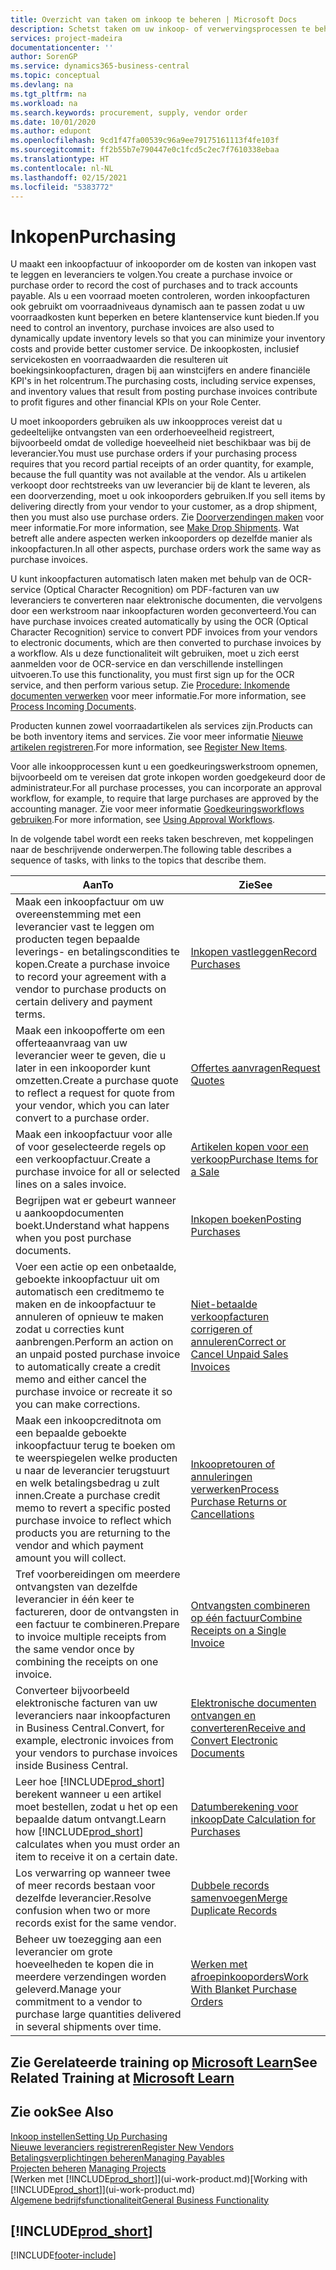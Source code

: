 ```yaml
---
title: Overzicht van taken om inkoop te beheren | Microsoft Docs
description: Schetst taken om uw inkoop- of verwervingsprocessen te beheren, onder andere hoe inkoopfacturen en inkooporders werken.
services: project-madeira
documentationcenter: ''
author: SorenGP
ms.service: dynamics365-business-central
ms.topic: conceptual
ms.devlang: na
ms.tgt_pltfrm: na
ms.workload: na
ms.search.keywords: procurement, supply, vendor order
ms.date: 10/01/2020
ms.author: edupont
ms.openlocfilehash: 9cd1f47fa00539c96a9ee79175161113f4fe103f
ms.sourcegitcommit: ff2b55b7e790447e0c1fcd5c2ec7f7610338ebaa
ms.translationtype: HT
ms.contentlocale: nl-NL
ms.lasthandoff: 02/15/2021
ms.locfileid: "5383772"
---
```

# <a name="purchasing"></a><span data-ttu-id="ecf6c-103">Inkopen</span><span class="sxs-lookup"><span data-stu-id="ecf6c-103">Purchasing</span></span>
<span data-ttu-id="ecf6c-104">U maakt een inkoopfactuur of inkooporder om de kosten van inkopen vast te leggen en leveranciers te volgen.</span><span class="sxs-lookup"><span data-stu-id="ecf6c-104">You create a purchase invoice or purchase order to record the cost of purchases and to track accounts payable.</span></span> <span data-ttu-id="ecf6c-105">Als u een voorraad moeten controleren, worden inkoopfacturen ook gebruikt om voorraadniveaus dynamisch aan te passen zodat u uw voorraadkosten kunt beperken en betere klantenservice kunt bieden.</span><span class="sxs-lookup"><span data-stu-id="ecf6c-105">If you need to control an inventory, purchase invoices are also used to dynamically update inventory levels so that you can minimize your inventory costs and provide better customer service.</span></span> <span data-ttu-id="ecf6c-106">De inkoopkosten, inclusief servicekosten en voorraadwaarden die resulteren uit boekingsinkoopfacturen, dragen bij aan winstcijfers en andere financiële KPI's in het rolcentrum.</span><span class="sxs-lookup"><span data-stu-id="ecf6c-106">The purchasing costs, including service expenses, and inventory values that result from posting purchase invoices contribute to profit figures and other financial KPIs on your Role Center.</span></span>

<span data-ttu-id="ecf6c-107">U moet inkooporders gebruiken als uw inkoopproces vereist dat u gedeeltelijke ontvangsten van een orderhoeveelheid registreert, bijvoorbeeld omdat de volledige hoeveelheid niet beschikbaar was bij de leverancier.</span><span class="sxs-lookup"><span data-stu-id="ecf6c-107">You must use purchase orders if your purchasing process requires that you record partial receipts of an order quantity, for example, because the full quantity was not available at the vendor.</span></span> <span data-ttu-id="ecf6c-108">Als u artikelen verkoopt door rechtstreeks van uw leverancier bij de klant te leveren, als een doorverzending, moet u ook inkooporders gebruiken.</span><span class="sxs-lookup"><span data-stu-id="ecf6c-108">If you sell items by delivering directly from your vendor to your customer, as a drop shipment, then you must also use purchase orders.</span></span> <span data-ttu-id="ecf6c-109">Zie [Doorverzendingen maken](sales-how-drop-shipment.md) voor meer informatie.</span><span class="sxs-lookup"><span data-stu-id="ecf6c-109">For more information, see [Make Drop Shipments](sales-how-drop-shipment.md).</span></span> <span data-ttu-id="ecf6c-110">Wat betreft alle andere aspecten werken inkooporders op dezelfde manier als inkoopfacturen.</span><span class="sxs-lookup"><span data-stu-id="ecf6c-110">In all other aspects, purchase orders work the same way as purchase invoices.</span></span>

<span data-ttu-id="ecf6c-111">U kunt inkoopfacturen automatisch laten maken met behulp van de OCR-service (Optical Character Recognition) om PDF-facturen van uw leveranciers te converteren naar elektronische documenten, die vervolgens door een werkstroom naar inkoopfacturen worden geconverteerd.</span><span class="sxs-lookup"><span data-stu-id="ecf6c-111">You can have purchase invoices created automatically by using the OCR (Optical Character Recognition) service to convert PDF invoices from your vendors to electronic documents, which are then converted to purchase invoices by a workflow.</span></span> <span data-ttu-id="ecf6c-112">Als u deze functionaliteit wilt gebruiken, moet u zich eerst aanmelden voor de OCR-service en dan verschillende instellingen uitvoeren.</span><span class="sxs-lookup"><span data-stu-id="ecf6c-112">To use this functionality, you must first sign up for the OCR service, and then perform various setup.</span></span> <span data-ttu-id="ecf6c-113">Zie [Procedure: Inkomende documenten verwerken](across-process-income-documents.md) voor meer informatie.</span><span class="sxs-lookup"><span data-stu-id="ecf6c-113">For more information, see [Process Incoming Documents](across-process-income-documents.md).</span></span>      

<span data-ttu-id="ecf6c-114">Producten kunnen zowel voorraadartikelen als services zijn.</span><span class="sxs-lookup"><span data-stu-id="ecf6c-114">Products can be both inventory items and services.</span></span> <span data-ttu-id="ecf6c-115">Zie voor meer informatie [Nieuwe artikelen registreren](inventory-how-register-new-items.md).</span><span class="sxs-lookup"><span data-stu-id="ecf6c-115">For more information, see [Register New Items](inventory-how-register-new-items.md).</span></span>

<span data-ttu-id="ecf6c-116">Voor alle inkoopprocessen kunt u een goedkeuringswerkstroom opnemen, bijvoorbeeld om te vereisen dat grote inkopen worden goedgekeurd door de administrateur.</span><span class="sxs-lookup"><span data-stu-id="ecf6c-116">For all purchase processes, you can incorporate an approval workflow, for example, to require that large purchases are approved by the accounting manager.</span></span> <span data-ttu-id="ecf6c-117">Zie voor meer informatie [Goedkeuringsworkflows gebruiken](across-how-use-approval-workflows.md).</span><span class="sxs-lookup"><span data-stu-id="ecf6c-117">For more information, see [Using Approval Workflows](across-how-use-approval-workflows.md).</span></span>

<span data-ttu-id="ecf6c-118">In de volgende tabel wordt een reeks taken beschreven, met koppelingen naar de beschrijvende onderwerpen.</span><span class="sxs-lookup"><span data-stu-id="ecf6c-118">The following table describes a sequence of tasks, with links to the topics that describe them.</span></span>

| <span data-ttu-id="ecf6c-119">Aan</span><span class="sxs-lookup"><span data-stu-id="ecf6c-119">To</span></span> | <span data-ttu-id="ecf6c-120">Zie</span><span class="sxs-lookup"><span data-stu-id="ecf6c-120">See</span></span> |
| --- | --- |
| <span data-ttu-id="ecf6c-121">Maak een inkoopfactuur om uw overeenstemming met een leverancier vast te leggen om producten tegen bepaalde leverings- en betalingscondities te kopen.</span><span class="sxs-lookup"><span data-stu-id="ecf6c-121">Create a purchase invoice to record your agreement with a vendor to purchase products on certain delivery and payment terms.</span></span> |[<span data-ttu-id="ecf6c-122">Inkopen vastleggen</span><span class="sxs-lookup"><span data-stu-id="ecf6c-122">Record Purchases</span></span>](purchasing-how-record-purchases.md) |
|<span data-ttu-id="ecf6c-123">Maak een inkoopofferte om een offerteaanvraag van uw leverancier weer te geven, die u later in een inkooporder kunt omzetten.</span><span class="sxs-lookup"><span data-stu-id="ecf6c-123">Create a purchase quote to reflect a request for quote from your vendor, which you can later convert to a purchase order.</span></span>|[<span data-ttu-id="ecf6c-124">Offertes aanvragen</span><span class="sxs-lookup"><span data-stu-id="ecf6c-124">Request Quotes</span></span>](purchasing-how-request-quotes.md)|
| <span data-ttu-id="ecf6c-125">Maak een inkoopfactuur voor alle of voor geselecteerde regels op een verkoopfactuur.</span><span class="sxs-lookup"><span data-stu-id="ecf6c-125">Create a purchase invoice for all or selected lines on a sales invoice.</span></span> |[<span data-ttu-id="ecf6c-126">Artikelen kopen voor een verkoop</span><span class="sxs-lookup"><span data-stu-id="ecf6c-126">Purchase Items for a Sale</span></span>](purchasing-how-purchase-products-sale.md) |
|<span data-ttu-id="ecf6c-127">Begrijpen wat er gebeurt wanneer u aankoopdocumenten boekt.</span><span class="sxs-lookup"><span data-stu-id="ecf6c-127">Understand what happens when you post purchase documents.</span></span>|[<span data-ttu-id="ecf6c-128">Inkopen boeken</span><span class="sxs-lookup"><span data-stu-id="ecf6c-128">Posting Purchases</span></span>](ui-post-purchases.md)|
| <span data-ttu-id="ecf6c-129">Voer een actie op een onbetaalde, geboekte inkoopfactuur uit om automatisch een creditmemo te maken en de inkoopfactuur te annuleren of opnieuw te maken zodat u correcties kunt aanbrengen.</span><span class="sxs-lookup"><span data-stu-id="ecf6c-129">Perform an action on an unpaid posted purchase invoice to automatically create a credit memo and either cancel the purchase invoice or recreate it so you can make corrections.</span></span> |[<span data-ttu-id="ecf6c-130">Niet-betaalde verkoopfacturen corrigeren of annuleren</span><span class="sxs-lookup"><span data-stu-id="ecf6c-130">Correct or Cancel Unpaid Sales Invoices</span></span>](purchasing-how-correct-cancel-unpaid-purchase-invoices.md) |
| <span data-ttu-id="ecf6c-131">Maak een inkoopcreditnota om een bepaalde geboekte inkoopfactuur terug te boeken om te weerspiegelen welke producten u naar de leverancier terugstuurt en welk betalingsbedrag u zult innen.</span><span class="sxs-lookup"><span data-stu-id="ecf6c-131">Create a purchase credit memo to revert a specific posted purchase invoice to reflect which products you are returning to the vendor and which payment amount you will collect.</span></span> |[<span data-ttu-id="ecf6c-132">Inkoopretouren of annuleringen verwerken</span><span class="sxs-lookup"><span data-stu-id="ecf6c-132">Process Purchase Returns or Cancellations</span></span>](purchasing-how-register-new-vendors.md) |
|<span data-ttu-id="ecf6c-133">Tref voorbereidingen om meerdere ontvangsten van dezelfde leverancier in één keer te factureren, door de ontvangsten in een factuur te combineren.</span><span class="sxs-lookup"><span data-stu-id="ecf6c-133">Prepare to invoice multiple receipts from the same vendor once by combining the receipts on one invoice.</span></span>|[<span data-ttu-id="ecf6c-134">Ontvangsten combineren op één factuur</span><span class="sxs-lookup"><span data-stu-id="ecf6c-134">Combine Receipts on a Single Invoice</span></span>](purchasing-how-to-combine-receipts.md)|
|<span data-ttu-id="ecf6c-135">Converteer bijvoorbeeld elektronische facturen van uw leveranciers naar inkoopfacturen in Business Central.</span><span class="sxs-lookup"><span data-stu-id="ecf6c-135">Convert, for example, electronic invoices from your vendors to purchase invoices inside Business Central.</span></span>|[<span data-ttu-id="ecf6c-136">Elektronische documenten ontvangen en converteren</span><span class="sxs-lookup"><span data-stu-id="ecf6c-136">Receive and Convert Electronic Documents</span></span>](purchasing-how-to-receive-and-convert-electronic-documents.md)|
| <span data-ttu-id="ecf6c-137">Leer hoe [!INCLUDE[prod_short](includes/prod_short.md)] berekent wanneer u een artikel moet bestellen, zodat u het op een bepaalde datum ontvangt.</span><span class="sxs-lookup"><span data-stu-id="ecf6c-137">Learn how [!INCLUDE[prod_short](includes/prod_short.md)] calculates when you must order an item to receive it on a certain date.</span></span>|[<span data-ttu-id="ecf6c-138">Datumberekening voor inkoop</span><span class="sxs-lookup"><span data-stu-id="ecf6c-138">Date Calculation for Purchases</span></span>](purchasing-date-calculation-for-purchases.md)|
|<span data-ttu-id="ecf6c-139">Los verwarring op wanneer twee of meer records bestaan voor dezelfde leverancier.</span><span class="sxs-lookup"><span data-stu-id="ecf6c-139">Resolve confusion when two or more records exist for the same vendor.</span></span>|[<span data-ttu-id="ecf6c-140">Dubbele records samenvoegen</span><span class="sxs-lookup"><span data-stu-id="ecf6c-140">Merge Duplicate Records</span></span>](sales-how-merge-duplicate-records.md)|
|<span data-ttu-id="ecf6c-141">Beheer uw toezegging aan een leverancier om grote hoeveelheden te kopen die in meerdere verzendingen worden geleverd.</span><span class="sxs-lookup"><span data-stu-id="ecf6c-141">Manage your commitment to a vendor to purchase large quantities delivered in several shipments over time.</span></span>|[<span data-ttu-id="ecf6c-142">Werken met afroepinkooporders</span><span class="sxs-lookup"><span data-stu-id="ecf6c-142">Work With Blanket Purchase Orders</span></span>](sales-how-to-create-blanket-sales-orders.md)|

## <a name="see-related-training-at-microsoft-learn"></a><span data-ttu-id="ecf6c-143">Zie Gerelateerde training op [Microsoft Learn](/learn/paths/purchase-items-services-dynamics-365-business-central/)</span><span class="sxs-lookup"><span data-stu-id="ecf6c-143">See Related Training at [Microsoft Learn](/learn/paths/purchase-items-services-dynamics-365-business-central/)</span></span>

## <a name="see-also"></a><span data-ttu-id="ecf6c-144">Zie ook</span><span class="sxs-lookup"><span data-stu-id="ecf6c-144">See Also</span></span>
[<span data-ttu-id="ecf6c-145">Inkoop instellen</span><span class="sxs-lookup"><span data-stu-id="ecf6c-145">Setting Up Purchasing</span></span>](purchasing-setup-purchasing.md)  
[<span data-ttu-id="ecf6c-146">Nieuwe leveranciers registreren</span><span class="sxs-lookup"><span data-stu-id="ecf6c-146">Register New Vendors</span></span>](purchasing-how-register-new-vendors.md)  
[<span data-ttu-id="ecf6c-147">Betalingsverplichtingen beheren</span><span class="sxs-lookup"><span data-stu-id="ecf6c-147">Managing Payables</span></span>](payables-manage-payables.md)  
<span data-ttu-id="ecf6c-148">[Projecten beheren](projects-manage-projects.md)  </span><span class="sxs-lookup"><span data-stu-id="ecf6c-148">[Managing Projects](projects-manage-projects.md)  </span></span>  
<span data-ttu-id="ecf6c-149">[Werken met [!INCLUDE[prod_short](includes/prod_short.md)]](ui-work-product.md)</span><span class="sxs-lookup"><span data-stu-id="ecf6c-149">[Working with [!INCLUDE[prod_short](includes/prod_short.md)]](ui-work-product.md)</span></span>  
[<span data-ttu-id="ecf6c-150">Algemene bedrijfsfunctionaliteit</span><span class="sxs-lookup"><span data-stu-id="ecf6c-150">General Business Functionality</span></span>](ui-across-business-areas.md)

## [!INCLUDE[prod_short](includes/free_trial_md.md)]  


[!INCLUDE[footer-include](includes/footer-banner.md)]